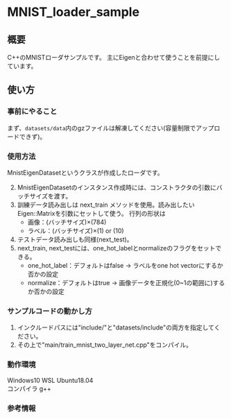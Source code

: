 # MNIST_loader_sample

## 概要

C++のMNISTローダサンプルです。
主にEigenと合わせて使うことを前提にしています。

## 使い方

### 事前にやること
まず、`datasets/data`内のgzファイルは解凍してください(容量制限でアップロードできず)。

### 使用方法
MnistEigenDatasetというクラスが作成したローダです。

 
2. MnistEigenDatasetのインスタンス作成時には、コンストラクタの引数にバッチサイズを渡す。
3. 訓練データ読み出しは next_train メソッドを使用。読み出したいEigen::Matrixを引数にセットして使う。
   行列の形状は 
   - 画像：(バッチサイズ)×(784)
   - ラベル：(バッチサイズ)×(1) or (10)
4. テストデータ読み出しも同様(next_test)。
5. next_train, next_testには、one_hot_labelとnormalizeのフラグをセットできる。
   - one_hot_label：デフォルトはfalse → ラベルをone hot vectorにするか否かの設定
   - normalize：デフォルトはtrue → 画像データを正規化(0~1の範囲に)するか否かの設定

### サンプルコードの動かし方

1. インクルードパスには"include/"と"datasets/include"の両方を指定してください。
2. その上で"main/train_mnist_two_layer_net.cpp"をコンパイル。

### 動作環境
Windows10 WSL Ubuntu18.04  
コンパイラ g++


### 参考情報
